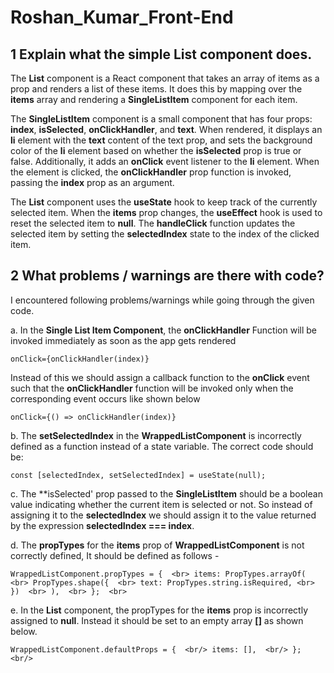 # Roshan_Kumar_Front-End
## 1 Explain what the simple List component does.

The **List** component is a React component that takes an array of items as a prop and renders a list of these items. It does this by mapping over the **items** array and rendering a **SingleListItem** component for each item.

The **SingleListItem** component is a small component that has four props: **index**, **isSelected**, **onClickHandler**, and **text**. When rendered, it displays an **li** element with the **text** content of the text prop, and sets the background color of the **li** element based on whether the **isSelected** prop is true or false. Additionally, it adds an **onClick** event listener to the **li** element. When the element is clicked, the **onClickHandler** prop function is invoked, passing the **index** prop as an argument.

The **List** component uses the **useState** hook to keep track of the currently selected item. When the **items** prop changes, the **useEffect** hook is used to reset the selected item to **null**. The **handleClick** function updates the selected item by setting the **selectedIndex** state to the index of the clicked item.

 ## 2 What problems / warnings are there with code?
I encountered following problems/warnings while going through the given code.

a. In the **Single List Item Component**, the **onClickHandler** Function will be invoked immediately as soon as the app gets rendered

`onClick={onClickHandler(index)}`

Instead of this we should assign a callback function to the **onClick** event such that the **onClickHandler** function will be invoked only when the corresponding event occurs like shown below

`onClick={() => onClickHandler(index)}`

b. The **setSelectedIndex** in the **WrappedListComponent** is incorrectly defined as a function instead of a state variable. The correct code should be:

`const [selectedIndex, setSelectedIndex] = useState(null);`


c. The **isSelected' prop passed to the **SingleListItem** should be a boolean value indicating whether the current item is selected or not. So instead of assigning it to the **selectedIndex** we should assign it to the value returned by  the expression **selectedIndex === index**.


d. The **propTypes** for the **items** prop of **WrappedListComponent** is not correctly defined, It should be defined as follows - 


`
 WrappedListComponent.propTypes = {  <br>
  items: PropTypes.arrayOf(  <br>
    PropTypes.shape({  <br>
      text: PropTypes.string.isRequired, <br>   
    })  <br>
  ),  <br>
};  <br>
`


e. In the **List** component, the propTypes for the **items** prop is incorrectly assigned to
**null**. Instead it should be set to an empty array **[]** as shown below.

`
WrappedListComponent.defaultProps = {  <br/>
  items: [],  <br/>
};   <br/>
`

